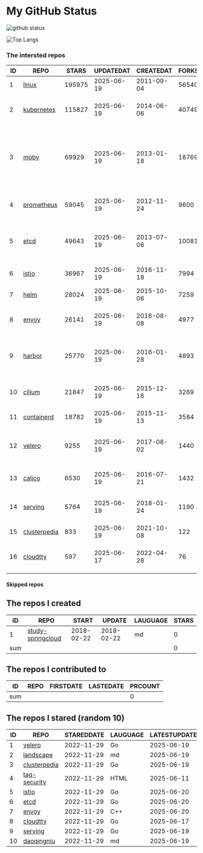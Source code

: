 # My GitHub Status

<img src="https://github-readme-stats-1.yihong0618.vercel.app/api?username=daoqingniu&show_icons=true&&&hide_title=true&count_private=true" alt="github status" />

![Top Langs](https://github-readme-stats-1.yihong0618.vercel.app/api/top-langs/?username=daoqingniu&layout=compact)

<!--START_SECTION:github_repos-->
### The intersted repos
| ID |                              REPO                               | STARS  | UPDATEDAT  | CREATEDAT  | FORKSCOUNT |                                                DESCRIPTIONS                                                |
|----|-----------------------------------------------------------------|--------|------------|------------|------------|------------------------------------------------------------------------------------------------------------|
|  1 | [linux](https://github.com/torvalds/linux)                      | 195975 | 2025-06-19 | 2011-09-04 |      56540 | Linux kernel source tree                                                                                   |
|  2 | [kubernetes](https://github.com/kubernetes/kubernetes)          | 115827 | 2025-06-19 | 2014-06-06 |      40749 | Production-Grade Container Scheduling and Management                                                       |
|  3 | [moby](https://github.com/moby/moby)                            |  69929 | 2025-06-19 | 2013-01-18 |      18769 | The Moby Project - a collaborative project for the container ecosystem to assemble container-based systems |
|  4 | [prometheus](https://github.com/prometheus/prometheus)          |  59045 | 2025-06-19 | 2012-11-24 |       9600 | The Prometheus monitoring system and time series database.                                                 |
|  5 | [etcd](https://github.com/etcd-io/etcd)                         |  49643 | 2025-06-19 | 2013-07-06 |      10081 | Distributed reliable key-value store for the most critical data of a distributed system                    |
|  6 | [istio](https://github.com/istio/istio)                         |  36967 | 2025-06-19 | 2016-11-18 |       7994 | Connect, secure, control, and observe services.                                                            |
|  7 | [helm](https://github.com/helm/helm)                            |  28024 | 2025-06-19 | 2015-10-06 |       7259 | The Kubernetes Package Manager                                                                             |
|  8 | [envoy](https://github.com/envoyproxy/envoy)                    |  26141 | 2025-06-19 | 2016-08-08 |       4977 | Cloud-native high-performance edge/middle/service proxy                                                    |
|  9 | [harbor](https://github.com/goharbor/harbor)                    |  25770 | 2025-06-19 | 2016-01-28 |       4893 | An open source trusted cloud native registry project that stores, signs, and scans content.                |
| 10 | [cilium](https://github.com/cilium/cilium)                      |  21847 | 2025-06-19 | 2015-12-16 |       3269 | eBPF-based Networking, Security, and Observability                                                         |
| 11 | [containerd](https://github.com/containerd/containerd)          |  18782 | 2025-06-19 | 2015-11-13 |       3584 | An open and reliable container runtime                                                                     |
| 12 | [velero](https://github.com/vmware-tanzu/velero)                |   9255 | 2025-06-19 | 2017-08-02 |       1440 | Backup and migrate Kubernetes applications and their persistent volumes                                    |
| 13 | [calico](https://github.com/projectcalico/calico)               |   6530 | 2025-06-19 | 2016-07-21 |       1432 | Cloud native networking and network security                                                               |
| 14 | [serving](https://github.com/knative/serving)                   |   5764 | 2025-06-19 | 2018-01-24 |       1190 | Kubernetes-based, scale-to-zero, request-driven compute                                                    |
| 15 | [clusterpedia](https://github.com/clusterpedia-io/clusterpedia) |    833 | 2025-06-19 | 2021-10-08 |        122 | The Encyclopedia of Kubernetes clusters                                                                    |
| 16 | [cloudtty](https://github.com/cloudtty/cloudtty)                |    597 | 2025-06-17 | 2022-04-28 |         76 | A Friendly Kubernetes CloudShell (Web Terminal) !                                                          |



#### Skipped repos
<!--END_SECTION:github_repos-->

<!--START_SECTION:my_github-->
## The repos I created
| ID  |                                 REPO                                 |   START    |   UPDATE   | LAUGUAGE | STARS |
|-----|----------------------------------------------------------------------|------------|------------|----------|-------|
|   1 | [study-springcloud](https://github.com/daoqingniu/study-springcloud) | 2018-02-22 | 2018-02-22 | md       |     0 |
| sum |                                                                      |            |            |          |     0 |

## The repos I contributed to
| ID  | REPO | FIRSTDATE | LASTEDATE | PRCOUNT |
|-----|------|-----------|-----------|---------|
| sum |      |           |           |       0 |

## The repos I stared (random 10)
| ID |                              REPO                               | STAREDDATE | LAUGUAGE | LATESTUPDATE |
|----|-----------------------------------------------------------------|------------|----------|--------------|
|  1 | [velero](https://github.com/vmware-tanzu/velero)                | 2022-11-29 | Go       | 2025-06-19   |
|  2 | [landscape](https://github.com/cncf/landscape)                  | 2022-11-29 | md       | 2025-06-19   |
|  3 | [clusterpedia](https://github.com/clusterpedia-io/clusterpedia) | 2022-11-29 | Go       | 2025-06-19   |
|  4 | [tag-security](https://github.com/cncf/tag-security)            | 2022-11-29 | HTML     | 2025-06-11   |
|  5 | [istio](https://github.com/istio/istio)                         | 2022-11-29 | Go       | 2025-06-20   |
|  6 | [etcd](https://github.com/etcd-io/etcd)                         | 2022-11-29 | Go       | 2025-06-20   |
|  7 | [envoy](https://github.com/envoyproxy/envoy)                    | 2022-11-29 | C++      | 2025-06-20   |
|  8 | [cloudtty](https://github.com/cloudtty/cloudtty)                | 2022-11-29 | Go       | 2025-06-17   |
|  9 | [serving](https://github.com/knative/serving)                   | 2022-11-29 | Go       | 2025-06-19   |
| 10 | [daoqingniu](https://github.com/daoqingniu/daoqingniu)          | 2022-11-29 | md       | 2025-06-19   |

<!--END_SECTION:my_github-->
